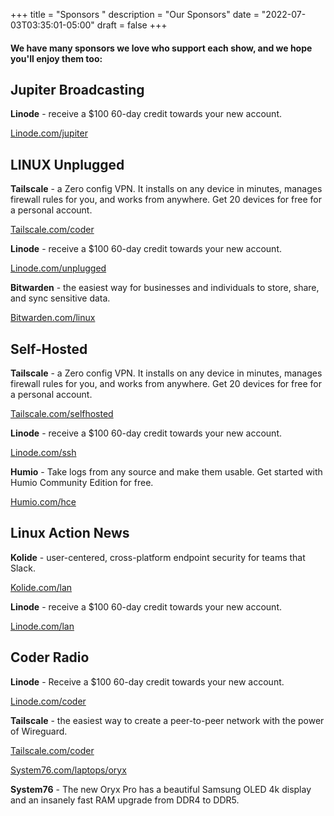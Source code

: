 +++
title = "Sponsors "
description = "Our Sponsors"
date = "2022-07-03T03:35:01-05:00"
draft = false
+++
#### We have many sponsors we love who support each show, and we hope you'll enjoy them too:

## Jupiter Broadcasting
**Linode** - receive a $100 60-day credit towards your new account.

[Linode.com/jupiter](https://linode.com/jupiter)

## LINUX Unplugged

**Tailscale** - a Zero config VPN. It installs on any device in minutes, manages firewall rules for you, and works from anywhere. Get 20 devices for free for a personal account.

<!-- Note: this link intentionally points to Coder. Tailscale no longer providing unique URLs, thus using Coder url for Unplugged -->
[Tailscale.com/coder](https://tailscale.com/coder)

**Linode** - receive a $100 60-day credit towards your new account.

[Linode.com/unplugged](https://linode.com/unplugged)

**Bitwarden** - the easiest way for businesses and individuals to store, share, and sync sensitive data.

[Bitwarden.com/linux](https://bitwarden.com/linux)

## Self-Hosted

**Tailscale** - a Zero config VPN. It installs on any device in minutes, manages firewall rules for you, and works from anywhere. Get 20 devices for free for a personal account.

[Tailscale.com/selfhosted](https://tailscale.com/selfhosted)

**Linode** - receive a $100 60-day credit towards your new account.

[Linode.com/ssh](https://linode.com/ssh)

**Humio** - Take logs from any source and make them usable. Get started with Humio Community Edition for free.

[Humio.com/hce](https://humio.com/hce)

## Linux Action News

**Kolide** - user-centered, cross-platform endpoint security for teams that Slack.

[Kolide.com/lan](https://kolide.com/lan)


**Linode** - receive a $100 60-day credit towards your new account.

[Linode.com/lan](https://linode.com/lan)


## Coder Radio


**Linode** - Receive a $100 60-day credit towards your new account.

[Linode.com/coder](https://linode.com/coder)

**Tailscale** - the easiest way to create a peer-to-peer network with the power of Wireguard.

[Tailscale.com/coder](https://tailscale.com/coder)


[System76.com/laptops/oryx](https://system76.com/laptops/oryx)

**System76** - The new Oryx Pro has a beautiful Samsung OLED 4k display and an insanely fast RAM upgrade from DDR4 to DDR5.
